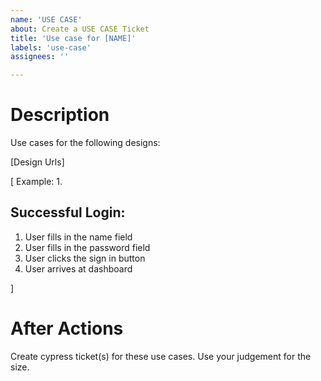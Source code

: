 ```yaml
---
name: 'USE CASE'
about: Create a USE CASE Ticket
title: 'Use case for [NAME]'
labels: 'use-case'
assignees: ''

---
```


# Description

Use cases for the following designs:

[Design Urls]

[ Example: 1. 

## Successful Login:
1) User fills in the name field
2) User fills in the password field
3) User clicks the sign in button
4) User arrives at dashboard

]

# After Actions
Create cypress ticket(s) for these use cases. Use your judgement for the size.